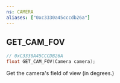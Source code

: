 ```yaml
---
ns: CAMERA
aliases: ["0xc3330a45cccdb26a"]
---
```

## GET_CAM_FOV

```c
// 0xC3330A45CCCDB26A
float GET_CAM_FOV(Camera camera);
```

Get the camera's field of view (in degrees.)

